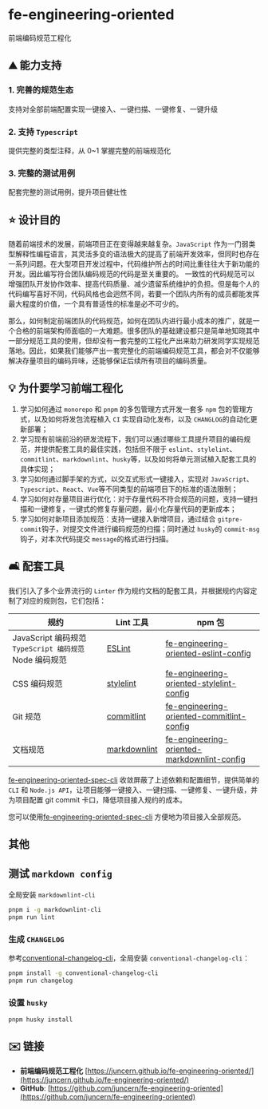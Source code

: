 # fe-engineering-oriented

前端编码规范工程化

## ⛰ 能力支持

### 1. 完善的规范生态

支持对全部前端配置实现一键接入、一键扫描、一键修复、一键升级

### 2. 支持 `Typescript`

提供完整的类型注释，从 0~1 掌握完整的前端规范化

### 3. 完整的测试用例

配套完整的测试用例，提升项目健壮性

## ⭐️ 设计目的

随着前端技术的发展，前端项目正在变得越来越复杂。`JavaScript` 作为一门弱类型解释性编程语言，其灵活多变的语法极大的提高了前端开发效率，但同时也存在一系列问题。在大型项目开发过程中，代码维护所占的时间比重往往大于新功能的开发。因此编写符合团队编码规范的代码是至关重要的。 一致性的代码规范可以增强团队开发协作效率、提高代码质量、减少遗留系统维护的负担。但是每个人的代码编写喜好不同，代码风格也会迥然不同，若要一个团队内所有的成员都能发挥最大程度的价值，一个具有普适性的标准是必不可少的。

那么，如何制定前端团队的代码规范，如何在团队内进行最小成本的推广，就是一个合格的前端架构师面临的一大难题。很多团队的基础建设都只是简单地知晓其中一部分规范工具的使用，但却没有一套完整的工程化产出来助力研发同学实现规范落地。因此，如果我们能够产出一套完整化的前端编码规范工具，都会对不仅能够解决存量项目的编码异味，还能够保证后续所有项目的编码质量。

## 💡 为什要学习前端工程化

1. 学习如何通过 `monorepo` 和 `pnpm` 的多包管理方式开发一套多 `npm` 包的管理方式，以及如何将发包流程植入 `CI` 实现自动化发布，以及 `CHANGLOG`的自动化更新部署；
2. 学习现有前端前沿的研发流程下，我们可以通过哪些工具提升项目的编码规范，并提供配套工具的最佳实践，包括但不限于 `eslint`、`stylelint`、`commitlint`、`markdownlint`、`husky`等，以及如何将单元测试植入配套工具的具体实现；
3. 学习如何通过脚手架的方式，以交互式形式一键接入，实现对 `JavaScript`、`Typescript`、`React`、`Vue`等不同类型的前端项目下的标准的语法限制；
4. 学习如何对存量项目进行优化：对于存量代码不符合规范的问题，支持一键扫描和一键修复，一键式的修复存量问题，最小化存量代码的更新成本；
5. 学习如何对新项目添加规范：支持一键接入新增项目，通过结合 `gitpre-commit`钩子，对提交文件进行编码规范的扫描；同时通过 `husky`的 `commit-msg`钩子，对本次代码提交 `message`的格式进行扫描。

## 🛋 配套工具

我们引入了多个业界流行的 `Linter` 作为规约文档的配套工具，并根据规约内容定制了对应的规则包，它们包括：

| 规约                                                      | Lint 工具                                               | npm 包                                                                                                                |
| --------------------------------------------------------- | ------------------------------------------------------- | --------------------------------------------------------------------------------------------------------------------- |
| JavaScript 编码规范 ``TypeScript 编码规范`` Node 编码规范 | [ESLint](https://eslint.org/)                              | [fe-engineering-oriented-eslint-config](https://www.npmjs.com/package/fe-engineering-oriented-eslint-config)             |
| CSS 编码规范                                              | [stylelint](https://stylelint.io/)                         | [fe-engineering-oriented-stylelint-config](https://www.npmjs.com/package/fe-engineering-oriented-stylelint-config)       |
| Git 规范                                                  | [commitlint](https://commitlint.js.org/#/)                 | [fe-engineering-oriented-commitlint-config](https://www.npmjs.com/package/fe-engineering-oriented-commitlint-config)     |
| 文档规范                                                  | [markdownlint](https://github.com/DavidAnson/markdownlint) | [fe-engineering-oriented-markdownlint-config](https://www.npmjs.com/package/fe-engineering-oriented-markdownlint-config) |

[fe-engineering-oriented-spec-cli](https://www.npmjs.com/package/fe-engineering-oriented-spec-cli) 收敛屏蔽了上述依赖和配置细节，提供简单的 `CLI` 和 `Node.js API`，让项目能够一键接入、一键扫描、一键修复、一键升级，并为项目配置 git commit 卡口，降低项目接入规约的成本。

您可以使用[fe-engineering-oriented-spec-cli](https://www.npmjs.com/package/fe-engineering-oriented-spec-cli) 方便地为项目接入全部规范。

## 其他

## 测试 `markdown config`

全局安装 `markdownlint-cli`

```bash
pnpm i -g markdownlint-cli
pnpm run lint
```

### 生成 `CHANGELOG`

参考[conventional-changelog-cli](https://www.npmjs.com/package/conventional-changelog-cli)，全局安装 `conventional-changelog-cli`：

```bash
pnpm install -g conventional-changelog-cli
pnpm run changelog
```

### 设置 `husky`

```bash
pnpm husky install
```

## ✉️ 链接

- **前端编码规范工程化** [https://juncern.github.io/fe-engineering-oriented/](https://juncern.github.io/fe-engineering-oriented/)
- **GitHub**: [https://github.com/juncern/fe-engineering-oriented](https://github.com/juncern/fe-engineering-oriented)

</br>

